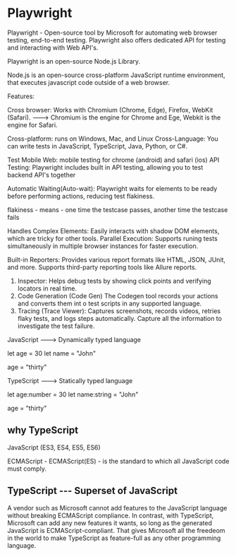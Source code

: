  # Playwright

Playwright - Open-source tool by Microsoft for automating web browser testing, end-to-end testing.
Playwright also offers dedicated API for testing and interacting with Web API's.

Playwright is an open-source Node.js Library.

Node.js is an open-source cross-platform JavaScript runtime environment, that executes javascript code outside of a web browser.

Features:

Cross browser: Works with Chromium (Chrome, Edge), Firefox, WebKit (Safari).  ---> Chromium is the engine for Chrome and Ege, Webkit is the engine for Safari.

Cross-platform: runs on Windows, Mac, and Linux
Cross-Language: You can write tests in JavaScript, TypeScript, Java, Python, or C#.


Test Mobile Web: mobile testing for chrome (android) and safari (ios)
API Testing: Playwright includes built in API testing, allowing you to test backend API's together

Automatic Waiting(Auto-wait): Playwright waits for elements to be ready before performing actions, reducing test flakiness. 

flakiness - means - one time the testcase passes, another time the testcase fails

Handles Complex Elements:  Easily interacts with shadow DOM elements, which are tricky for other tools. 
Parallel Execution: Supports runing tests simultaneously in multiple browser instances for faster execution.


Built-in Reporters: Provides various report formats like HTML, JSON, JUnit, and more.  Supports third-party reporting tools like Allure reports.


1) Inspector: Helps debug tests by showing click points and verifying locators in real time.
2) Code Generation (Code Gen) The Codegen tool records your actions and converts them int o test scripts in any supported language.
3) Tracing (Trace Viewer): Captures screenshots, records videos, retries flaky tests, and logs steps automatically.
   Capture all the information to investigate the test failure.


JavaScript ---> Dynamically typed language

let age = 30
let name = "John"

age = "thirty"


TypeScript ---> Statically typed language

let age:number = 30
let name:string = "John"

age = "thirty"

why TypeScript
---------------
JavaScript (ES3, ES4, ES5, ES6)

ECMAScript - ECMAScript(ES) - is the standard to which all JavaScript code must comply.

TypeScript  --- Superset of JavaScript
-----------
A vendor such as Microsoft cannot add features to the JavaScript language without breaking ECMAScript compliance.
In contrast, with TypeScript, Microsoft can add any new features it wants, so long as the generated JavaScript is ECMAScript-compliant.
That gives Microsoft all the freedeom in the world to make TypeScript as feature-full as any other programming language.




   
